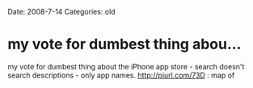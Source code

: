 Date: 2008-7-14
Categories: old

# my vote for dumbest thing abou...

my vote for dumbest thing about the iPhone app store - search doesn't search descriptions - only app names.   http://piurl.com/73D : map of
